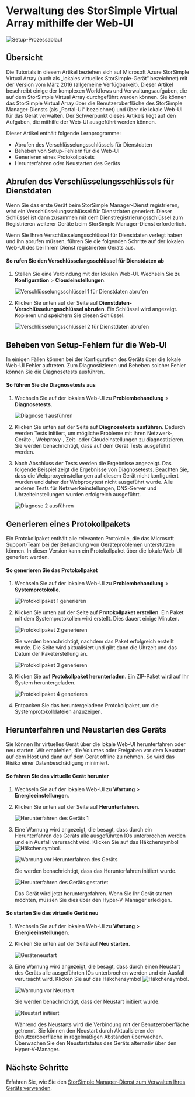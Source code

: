 <properties 
   pageTitle="Verwaltung des StorSimple Virtual Array über die Web-UI | Microsoft Azure"
   description="Beschreibt die grundlegenden Verwaltungsaufgaben über die Web-UI des StorSimple Virtual Array."
   services="storsimple"
   documentationCenter="NA"
   authors="alkohli"
   manager="carmonm"
   editor="" />
<tags 
   ms.service="storsimple"
   ms.devlang="NA"
   ms.topic="article"
   ms.tgt_pltfrm="NA"
   ms.workload="TBD"
   ms.date="03/01/2016"
   ms.author="alkohli" />

# Verwaltung des StorSimple Virtual Array mithilfe der Web-UI

![Setup-Prozessablauf](./media/storsimple-ova-web-ui-admin/manage4.png)

## Übersicht

Die Tutorials in diesem Artikel beziehen sich auf Microsoft Azure StorSimple Virtual Array (auch als „lokales virtuelles StorSimple-Gerät“ bezeichnet) mit der Version vom März 2016 (allgemeine Verfügbarkeit). Dieser Artikel beschreibt einige der komplexen Workflows und Verwaltungsaufgaben, die auf dem StorSimple Virtual Array durchgeführt werden können. Sie können das StorSimple Virtual Array über die Benutzeroberfläche des StorSimple Manager-Diensts (als „Portal-UI“ bezeichnet) und über die lokale Web-UI für das Gerät verwalten. Der Schwerpunkt dieses Artikels liegt auf den Aufgaben, die mithilfe der Web-UI ausgeführt werden können.

Dieser Artikel enthält folgende Lernprogramme:

- Abrufen des Verschlüsselungsschlüssels für Dienstdaten
- Beheben von Setup-Fehlern für die Web-UI
- Generieren eines Protokollpakets
- Herunterfahren oder Neustarten des Geräts

## Abrufen des Verschlüsselungsschlüssels für Dienstdaten

Wenn Sie das erste Gerät beim StorSimple Manager-Dienst registrieren, wird ein Verschlüsselungsschlüssel für Dienstdaten generiert. Dieser Schlüssel ist dann zusammen mit dem Dienstregistrierungsschlüssel zum Registrieren weiterer Geräte beim StorSimple Manager-Dienst erforderlich.

Wenn Sie Ihren Verschlüsselungsschlüssel für Dienstdaten verlegt haben und ihn abrufen müssen, führen Sie die folgenden Schritte auf der lokalen Web-UI des bei Ihrem Dienst registrierten Geräts aus.

#### So rufen Sie den Verschlüsselungsschlüssel für Dienstdaten ab

1. Stellen Sie eine Verbindung mit der lokalen Web-UI. Wechseln Sie zu **Konfiguration** > **Cloudeinstellungen**.

    ![Verschlüsselungsschlüssel 1 für Dienstdaten abrufen](./media/storsimple-ova-web-ui-admin/image27.png)

2. Klicken Sie unten auf der Seite auf **Dienstdaten-Verschlüsselungsschlüssel abrufen**. Ein Schlüssel wird angezeigt. Kopieren und speichern Sie diesen Schlüssel.

    ![Verschlüsselungsschlüssel 2 für Dienstdaten abrufen](./media/storsimple-ova-web-ui-admin/image28.png)


## Beheben von Setup-Fehlern für die Web-UI

In einigen Fällen können bei der Konfiguration des Geräts über die lokale Web-UI Fehler auftreten. Zum Diagnostizieren und Beheben solcher Fehler können Sie die Diagnosetests ausführen.

#### So führen Sie die Diagnosetests aus

1. Wechseln Sie auf der lokalen Web-UI zu **Problembehandlung** > **Diagnosetests**.

    ![Diagnose 1 ausführen](./media/storsimple-ova-web-ui-admin/image29.png)

2. Klicken Sie unten auf der Seite auf **Diagnosetests ausführen**. Dadurch werden Tests initiiert, um mögliche Probleme mit Ihren Netzwerk-, Geräte-, Webproxy-, Zeit- oder Cloudeinstellungen zu diagnostizieren. Sie werden benachrichtigt, dass auf dem Gerät Tests ausgeführt werden.

3. Nach Abschluss der Tests werden die Ergebnisse angezeigt. Das folgende Beispiel zeigt die Ergebnisse von Diagnosetests. Beachten Sie, dass die Webproxyeinstellungen auf diesem Gerät nicht konfiguriert wurden und daher der Webproxytest nicht ausgeführt wurde. Alle anderen Tests für Netzwerkeinstellungen, DNS-Server und Uhrzeiteinstellungen wurden erfolgreich ausgeführt.

    ![Diagnose 2 ausführen](./media/storsimple-ova-web-ui-admin/image30.png)

## Generieren eines Protokollpakets

Ein Protokollpaket enthält alle relevanten Protokolle, die das Microsoft Support-Team bei der Behandlung von Geräteproblemen unterstützen können. In dieser Version kann ein Protokollpaket über die lokale Web-UI generiert werden.

#### So generieren Sie das Protokollpaket

1. Wechseln Sie auf der lokalen Web-UI zu **Problembehandlung** > **Systemprotokolle**.

    ![Protokollpaket 1 generieren](./media/storsimple-ova-web-ui-admin/image31.png)

2. Klicken Sie unten auf der Seite auf **Protokollpaket erstellen**. Ein Paket mit dem Systemprotokollen wird erstellt. Dies dauert einige Minuten.

    ![Protokollpaket 2 generieren](./media/storsimple-ova-web-ui-admin/image32.png)

    Sie werden benachrichtigt, nachdem das Paket erfolgreich erstellt wurde. Die Seite wird aktualisiert und gibt dann die Uhrzeit und das Datum der Paketerstellung an.

    ![Protokollpaket 3 generieren](./media/storsimple-ova-web-ui-admin/image33.png)

3. Klicken Sie auf **Protokollpaket herunterladen**. Ein ZIP-Paket wird auf Ihr System heruntergeladen.

    ![Protokollpaket 4 generieren](./media/storsimple-ova-web-ui-admin/image34.png)

4. Entpacken Sie das heruntergeladene Protokollpaket, um die Systemprotokolldateien anzuzeigen.

## Herunterfahren und Neustarten des Geräts

Sie können Ihr virtuelles Gerät über die lokale Web-UI herunterfahren oder neu starten. Wir empfehlen, die Volumes oder Freigaben vor dem Neustart auf dem Host und dann auf dem Gerät offline zu nehmen. So wird das Risiko einer Datenbeschädigung minimiert.

#### So fahren Sie das virtuelle Gerät herunter

1. Wechseln Sie auf der lokalen Web-UI zu **Wartung** > **Energieeinstellungen**.

2. Klicken Sie unten auf der Seite auf **Herunterfahren**.

    ![Herunterfahren des Geräts 1](./media/storsimple-ova-web-ui-admin/image36.png)

3. Eine Warnung wird angezeigt, die besagt, dass durch ein Herunterfahren des Geräts alle ausgeführten IOs unterbrochen werden und ein Ausfall verursacht wird. Klicken Sie auf das Häkchensymbol ![Häkchensymbol](./media/storsimple-ova-web-ui-admin/image3.png).

    ![Warnung vor Herunterfahren des Geräts](./media/storsimple-ova-web-ui-admin/image37.png)

    Sie werden benachrichtigt, dass das Herunterfahren initiiert wurde.

    ![Herunterfahren des Geräts gestartet](./media/storsimple-ova-web-ui-admin/image38.png)

    Das Gerät wird jetzt heruntergefahren. Wenn Sie Ihr Gerät starten möchten, müssen Sie dies über den Hyper-V-Manager erledigen.

#### So starten Sie das virtuelle Gerät neu

1. Wechseln Sie auf der lokalen Web-UI zu **Wartung** > **Energieeinstellungen**.

2. Klicken Sie unten auf der Seite auf **Neu starten**.

    ![Geräteneustart](./media/storsimple-ova-web-ui-admin/image36.png)

3. Eine Warnung wird angezeigt, die besagt, dass durch einen Neustart des Geräts alle ausgeführten IOs unterbrochen werden und ein Ausfall verursacht wird. Klicken Sie auf das Häkchensymbol ![Häkchensymbol](./media/storsimple-ova-web-ui-admin/image3.png).

    ![Warnung vor Neustart](./media/storsimple-ova-web-ui-admin/image37.png)

    Sie werden benachrichtigt, dass der Neustart initiiert wurde.

    ![Neustart initiiert](./media/storsimple-ova-web-ui-admin/image39.png)

    Während des Neustarts wird die Verbindung mit der Benutzeroberfläche getrennt. Sie können den Neustart durch Aktualisieren der Benutzeroberfläche in regelmäßigen Abständen überwachen. Überwachen Sie den Neustartstatus des Geräts alternativ über den Hyper-V-Manager.

## Nächste Schritte

Erfahren Sie, wie Sie den [StorSimple Manager-Dienst zum Verwalten Ihres Geräts verwenden](storsimple-manager-service-administration.md).

<!---HONumber=AcomDC_0302_2016-->